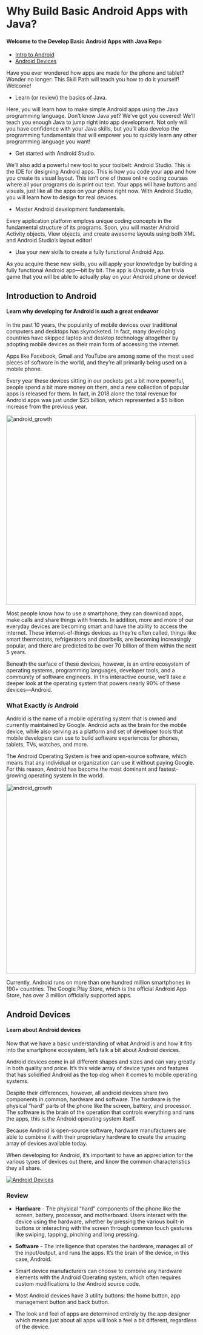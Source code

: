 # Why Build Basic Android Apps with Java?
#### Welcome to the Develop Basic Android Apps with Java Repo

- [Intro to Android](#Introduction-to-Android)
- [Android Devices](#Android-Devices)

Have you ever wondered how apps are made for the phone and tablet? Wonder no longer: This Skill Path will teach you how to do it yourself! Welcome!

- Learn (or review) the basics of Java.

Here, you will learn how to make simple Android apps using the Java programming language. Don’t know Java yet? We’ve got you covered! We’ll teach you enough Java to jump right into app development. Not only will you have confidence with your Java skills, but you’ll also develop the programming fundamentals that will empower you to quickly learn any other programming language you want!

- Get started with Android Studio.

We’ll also add a powerful new tool to your toolbelt: Android Studio. This is the IDE for designing Android apps. This is how you code your app and how you create its visual layout. This isn’t one of those online coding courses where all your programs do is print out text. Your apps will have buttons and visuals, just like all the apps on your phone right now. With Android Studio, you will learn how to design for real devices.

- Master Android development fundamentals.

Every application platform employs unique coding concepts in the fundamental structure of its programs. Soon, you will master Android Activity objects, View objects, and create awesome layouts using both XML and Android Studio’s layout editor!

- Use your new skills to create a fully functional Android App.

As you acquire these new skills, you will apply your knowledge by building a fully functional Android app—bit by bit. The app is *Unquote*, a fun trivia game that you will be able to actually play on your Android phone or device!

## Introduction to Android
#### Learn why developing for Android is such a great endeavor

In the past 10 years, the popularity of mobile devices over traditional computers and desktops has skyrocketed. In fact, many developing countries have skipped laptop and desktop technology altogether by adopting mobile devices as their main form of accessing the internet.

Apps like Facebook, Gmail and YouTube are among some of the most used pieces of software in the world, and they’re all primarily being used on a mobile phone.

Every year these devices sitting in our pockets get a bit more powerful, people spend a bit more money on them, and a new collection of popular apps is released for them. In fact, in 2018 alone the total revenue for Android apps was just under $25 billion, which represented a $5 billion increase from the previous year.

<img src="https://github.com/keldavis/Java-Practice/blob/master/Build%20Basic%20Android%20Apps/1.%20Android%20and%20Java%20Foundations/pics/android_growth.png" alt="android_growth" width="500"/>

Most people know how to use a smartphone, they can download apps, make calls and share things with friends. In addition, more and more of our everyday devices are becoming smart and have the ability to access the internet. These internet-of-things devices as they’re often called, things like smart thermostats, refrigerators and doorbells, are becoming increasingly popular, and there are predicted to be over 70 billion of them within the next 5 years.

Beneath the surface of these devices, however, is an entire ecosystem of operating systems, programming languages, developer tools, and a community of software engineers. In this interactive course, we’ll take a deeper look at the operating system that powers nearly 90% of these devices—Android.

### What Exactly *is* Android

Android is the name of a mobile operating system that is owned and currently maintained by Google. Android acts as the brain for the mobile device, while also serving as a platform and set of developer tools that mobile developers can use to build software experiences for phones, tablets, TVs, watches, and more.

The Android Operating System is free and open-source software, which means that any individual or organization can use it without paying Google. For this reason, Android has become the most dominant and fastest-growing operating system in the world.

<img src="https://github.com/keldavis/Java-Practice/blob/master/Build%20Basic%20Android%20Apps/1.%20Android%20and%20Java%20Foundations/pics/android_growth2.png" alt="android_growth" width="500"/>

Currently, Android runs on more than one hundred million smartphones in 190+ countries. The Google Play Store, which is the official Android App Store, has over 3 million officially supported apps.

## Android Devices
#### Learn about Android devices

Now that we have a basic understanding of what Android is and how it fits into the smartphone ecosystem, let’s talk a bit about Android devices.

Android devices come in all different shapes and sizes and can vary greatly in both quality and price. It’s this wide array of device types and features that has solidified Android as the top dog when it comes to mobile operating systems.

Despite their differences, however, all android devices share two components in common, hardware and software. The hardware is the physical “hard” parts of the phone like the screen, battery, and processor. The software is the brain of the operation that controls everything and runs the apps, this is the Android operating system itself.

Because Android is open-source software, hardware manufacturers are able to combine it with their proprietary hardware to create the amazing array of devices available today.

When developing for Android, it’s important to have an appreciation for the various types of devices out there, and know the common characteristics they all share.

[![Android Devices](http://img.youtube.com/vi/nsGOV8kUmd0/0.jpg)](http://www.youtube.com/watch?v=nsGOV8kUmd0 "Android Devices")

### Review

- **Hardware** - The physical “hard” components of the phone like the screen, battery, processor, and motherboard. Users interact with the device using the hardware, whether by pressing the various built-in buttons or interacting with the screen through common touch gestures like swiping, tapping, pinching and long pressing.

- **Software** - The intelligence that operates the hardware, manages all of the input/output, and runs the apps. It’s the brain of the device, in this case, Android.

- Smart device manufacturers can choose to combine any hardware elements with the Android Operating system, which often requires custom modifications to the Android source code.

- Most Android devices have 3 utility buttons: the home button, app management button and back button.

- The look and feel of apps are determined entirely by the app designer which means just about all apps will look a feel a bit different, regardless of the device.